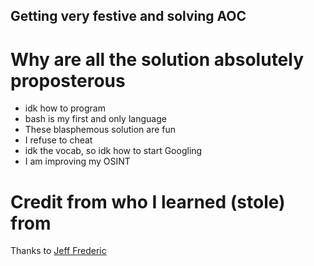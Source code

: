 ## Getting very festive and solving AOC
# Why are all the solution absolutely proposterous
* idk how to program
* bash is my first and only language
* These blasphemous solution are fun
* I refuse to cheat
* idk the vocab, so idk how to start Googling
* I am improving my OSINT

# Credit from who I learned (stole) from
Thanks to [Jeff Frederic](https://github.com/jeff-frederic/AdventOfCode-2022)
